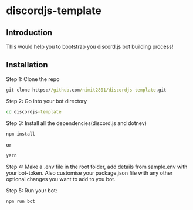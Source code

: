 # discordjs-template

## Introduction

This would help you to bootstrap you discord.js bot building process!

## Installation

Step 1: Clone the repo

```cmd
git clone https://github.com/nimit2801/discordjs-template.git
```

Step 2: Go into your bot directory

```cmd
cd discordjs-template
```

Step 3: Install all the dependencies(discord.js and dotnev)

```cmd
npm install
```

or

```cmd
yarn
```

Step 4: Make a .env file in the root folder, add details from sample.env with your bot-token. Also customise your package.json file with any other optional changes you want to add to you bot.

Step 5: Run your bot:

```cmd
npm run bot
```
